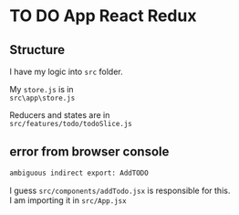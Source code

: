 # TO DO App React Redux

## Structure

I have my logic into `src` folder.  

My `store.js` is in  
`src\app\store.js`

Reducers and states are in  
`src/features/todo/todoSlice.js`

## error from browser console

```sh
ambiguous indirect export: AddTODO
```

I guess `src/components/addTodo.jsx` is responsible for this.  
I am importing it in `src/App.jsx`



